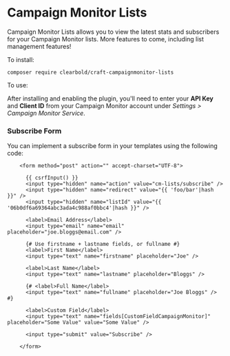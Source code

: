 # Campaign Monitor Lists

Campaign Monitor Lists allows you to view the latest stats and subscribers for your Campaign Monitor lists. More features to come, including list management features!

To install:

```
composer require clearbold/craft-campaignmonitor-lists
```

To use:

After installing and enabling the plugin, you'll need to enter your **API Key** and **Client ID** from your Campaign Monitor account under *Settings > Campaign Monitor Service*.

### Subscribe Form

You can implement a subscribe form in your templates using the following code:

```
    <form method="post" action="" accept-charset="UTF-8">

      {{ csrfInput() }}
      <input type="hidden" name="action" value="cm-lists/subscribe" />
      <input type="hidden" name="redirect" value="{{ 'foo/bar'|hash }}" />
      <input type="hidden" name="listId" value="{{ '06b0df6a69364abc3ada4c988af0bbc4'|hash }}" />

      <label>Email Address</label>
      <input type="email" name="email" placeholder="joe.bloggs@email.com" />

      {# Use firstname + lastname fields, or fullname #}
      <label>First Name</label>
      <input type="text" name="firstname" placeholder="Joe" />

      <label>Last Name</label>
      <input type="text" name="lastname" placeholder="Bloggs" />

      {# <label>Full Name</label>
      <input type="text" name="fullname" placeholder="Joe Bloggs" /> #}

      <label>Custom Field</label>
      <input type="text" name="fields[CustomFieldCampaignMonitor]" placeholder="Some Value" value="Some Value" />

      <input type="submit" value="Subscribe" />

    </form>
```